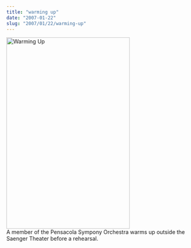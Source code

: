 ```yaml
--- 
title: "warming up"
date: "2007-01-22"
slug: "2007/01/22/warming-up"
---
```

<a href="http://www.flickr.com/photos/mikegrb/366421000/" title="Photo Sharing"><img src="http://farm1.static.flickr.com/145/366421000_6e8662e1c1.jpg" width="321" height="500" alt="Warming Up" /></a><br />
A member of the Pensacola Sympony Orchestra warms up outside the Saenger Theater before a rehearsal. 
